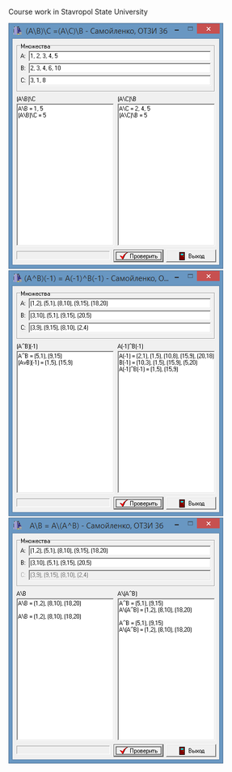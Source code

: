 Course work in Stavropol State University

![Screenshot1](/_screenshots/1.png)  
![Screenshot2](/_screenshots/2.png)  
![Screenshot3](/_screenshots/3.png)
